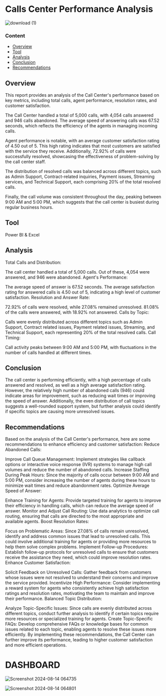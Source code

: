 # Calls Center Performance Analysis
![download (1)](https://github.com/user-attachments/assets/e12ca75b-3bf7-4ad7-8647-a428124015c7)

###  Content 
- [Overview](overview)
- [Tool](tool)
- [Analysis](analysis)
- [Conclusion](Conclusion)
- [Recommendations](recommendations)
## Overview
This report provides an analysis of the Call Center's performance based on key metrics, including total calls, agent performance, resolution rates, and customer satisfaction.

The Call Center handled a total of 5,000 calls, with 4,054 calls answered and 946 calls abandoned. The average speed of answering calls was 67.52 seconds, which reflects the efficiency of the agents in managing incoming calls.

Agent performance is notable, with an average customer satisfaction rating of 4.50 out of 5. This high rating indicates that most customers are satisfied with the service they receive. Additionally, 72.92% of calls were successfully resolved, showcasing the effectiveness of problem-solving by the call center staff.

The distribution of resolved calls was balanced across different topics, such as Admin Support, Contract-related inquiries, Payment issues, Streaming services, and Technical Support, each comprising 20% of the total resolved calls.

Finally, the call volume was consistent throughout the day, peaking between 9:00 AM and 5:00 PM, which suggests that the call center is busiest during regular business hours.
## Tool 
Power BI & Excel

## Analysis 
Total Calls and Distribution:

The call center handled a total of 5,000 calls.
Out of these, 4,054 were answered, and 946 were abandoned.
Agent's Performance:

The average speed of answer is 67.52 seconds.
The average satisfaction rating for answered calls is 4.50 out of 5, indicating a high level of customer satisfaction.
Resolution and Answer Rate:

72.92% of calls were resolved, while 27.08% remained unresolved.
81.08% of the calls were answered, with 18.92% not answered.
Calls by Topic:

Calls were evenly distributed across different topics such as Admin Support, Contract related issues, Payment related issues, Streaming, and Technical Support, each representing 20% of the total resolved calls.
Call Timing:

Call activity peaks between 9:00 AM and 5:00 PM, with fluctuations in the number of calls handled at different times.
## Conclusion
The call center is performing efficiently, with a high percentage of calls answered and resolved, as well as a high average satisfaction rating. However, the relatively high number of abandoned calls (946) could indicate areas for improvement, such as reducing wait times or improving the speed of answer. Additionally, the even distribution of call topics suggests a well-rounded support system, but further analysis could identify if specific topics are causing more unresolved issues.
## Recommendations
Based on the analysis of the Call Center's performance, here are some recommendations to enhance efficiency and customer satisfaction:
Reduce Abandoned Calls:

Improve Call Queue Management: Implement strategies like callback options or interactive voice response (IVR) systems to manage high call volumes and reduce the number of abandoned calls.
Increase Staffing During Peak Hours: Since the majority of calls occur between 9:00 AM and 5:00 PM, consider increasing the number of agents during these hours to minimize wait times and reduce abandonment rates.
Optimize Average Speed of Answer:

Enhance Training for Agents: Provide targeted training for agents to improve their efficiency in handling calls, which can reduce the average speed of answer.
Monitor and Adjust Call Routing: Use data analytics to optimize call routing, ensuring that calls are directed to the most appropriate and available agents.
Boost Resolution Rates:

Focus on Problematic Areas: Since 27.08% of calls remain unresolved, identify and address common issues that lead to unresolved calls. This could involve additional training for agents or providing more resources to help them solve complex problems.
Implement Follow-up Procedures: Establish follow-up protocols for unresolved calls to ensure that customers receive the assistance they need, which could improve resolution rates.
Enhance Customer Satisfaction:

Solicit Feedback on Unresolved Calls: Gather feedback from customers whose issues were not resolved to understand their concerns and improve the service provided.
Incentivize High Performance: Consider implementing a reward system for agents who consistently achieve high satisfaction ratings and resolution rates, motivating the team to maintain and improve their performance.
Balanced Topic Distribution:

Analyze Topic-Specific Issues: Since calls are evenly distributed across different topics, conduct further analysis to identify if certain topics require more resources or specialized training for agents.
Create Topic-Specific FAQs: Develop comprehensive FAQs or knowledge bases for common issues related to each topic, enabling agents to resolve these issues more efficiently.
By implementing these recommendations, the Call Center can further improve its performance, leading to higher customer satisfaction and more efficient operations.

#  DASHBOARD
![Screenshot 2024-08-14 064735](https://github.com/user-attachments/assets/db1be1cd-74be-49c1-a06b-5021f91c3c0a)

![Screenshot 2024-08-14 064801](https://github.com/user-attachments/assets/4d92d194-3152-4843-ae4c-7b0c5048bfee)





